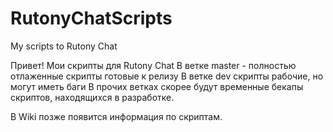 # RutonyChatScripts
My scripts to Rutony Chat

Привет! Мои скрипты для Rutony Chat
В ветке master - полностью отлаженные скрипты готовые к релизу
В ветке dev скрипты рабочие, но могут иметь баги
В прочих ветках скорее будут временные бекапы скриптов, находящихся в разработке.

В Wiki позже появится информация по скриптам.
